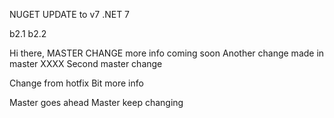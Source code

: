 NUGET UPDATE to v7
.NET 7

b2.1
b2.2

Hi there, MASTER CHANGE
more info coming soon
Another change made in master XXXX
Second master change

Change from hotfix
Bit more info

Master goes ahead
Master keep changing
